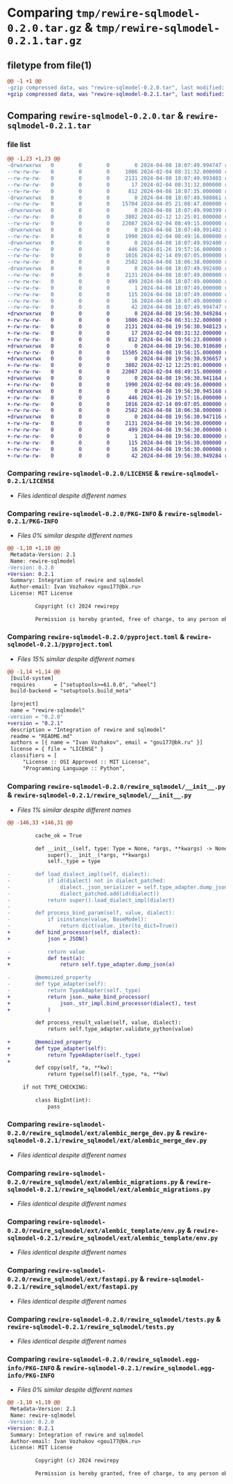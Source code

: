 # Comparing `tmp/rewire-sqlmodel-0.2.0.tar.gz` & `tmp/rewire-sqlmodel-0.2.1.tar.gz`

## filetype from file(1)

```diff
@@ -1 +1 @@
-gzip compressed data, was "rewire-sqlmodel-0.2.0.tar", last modified: Mon Apr  8 18:07:49 2024, max compression
+gzip compressed data, was "rewire-sqlmodel-0.2.1.tar", last modified: Mon Apr  8 19:56:30 2024, max compression
```

## Comparing `rewire-sqlmodel-0.2.0.tar` & `rewire-sqlmodel-0.2.1.tar`

### file list

```diff
@@ -1,23 +1,23 @@
-drwxrwxrwx   0        0        0        0 2024-04-08 18:07:49.994747 rewire-sqlmodel-0.2.0/
--rw-rw-rw-   0        0        0     1086 2024-02-04 08:31:32.000000 rewire-sqlmodel-0.2.0/LICENSE
--rw-rw-rw-   0        0        0     2131 2024-04-08 18:07:49.993403 rewire-sqlmodel-0.2.0/PKG-INFO
--rw-rw-rw-   0        0        0       17 2024-02-04 08:31:32.000000 rewire-sqlmodel-0.2.0/README.md
--rw-rw-rw-   0        0        0      812 2024-04-08 18:07:35.000000 rewire-sqlmodel-0.2.0/pyproject.toml
-drwxrwxrwx   0        0        0        0 2024-04-08 18:07:49.980861 rewire-sqlmodel-0.2.0/rewire_sqlmodel/
--rw-rw-rw-   0        0        0    15704 2024-04-05 21:08:47.000000 rewire-sqlmodel-0.2.0/rewire_sqlmodel/__init__.py
-drwxrwxrwx   0        0        0        0 2024-04-08 18:07:49.990399 rewire-sqlmodel-0.2.0/rewire_sqlmodel/ext/
--rw-rw-rw-   0        0        0     3802 2024-02-12 12:25:01.000000 rewire-sqlmodel-0.2.0/rewire_sqlmodel/ext/alembic_merge_dev.py
--rw-rw-rw-   0        0        0    22087 2024-02-04 08:49:15.000000 rewire-sqlmodel-0.2.0/rewire_sqlmodel/ext/alembic_migrations.py
-drwxrwxrwx   0        0        0        0 2024-04-08 18:07:49.991402 rewire-sqlmodel-0.2.0/rewire_sqlmodel/ext/alembic_template/
--rw-rw-rw-   0        0        0     1990 2024-02-04 08:49:16.000000 rewire-sqlmodel-0.2.0/rewire_sqlmodel/ext/alembic_template/env.py
-drwxrwxrwx   0        0        0        0 2024-04-08 18:07:49.992400 rewire-sqlmodel-0.2.0/rewire_sqlmodel/ext/alembic_template/versions/
--rw-rw-rw-   0        0        0      446 2024-01-26 19:57:16.000000 rewire-sqlmodel-0.2.0/rewire_sqlmodel/ext/alembic_template/versions/root_initial.py
--rw-rw-rw-   0        0        0     1016 2024-02-14 09:07:05.000000 rewire-sqlmodel-0.2.0/rewire_sqlmodel/ext/fastapi.py
--rw-rw-rw-   0        0        0     2582 2024-04-08 18:06:38.000000 rewire-sqlmodel-0.2.0/rewire_sqlmodel/tests.py
-drwxrwxrwx   0        0        0        0 2024-04-08 18:07:49.992400 rewire-sqlmodel-0.2.0/rewire_sqlmodel.egg-info/
--rw-rw-rw-   0        0        0     2131 2024-04-08 18:07:49.000000 rewire-sqlmodel-0.2.0/rewire_sqlmodel.egg-info/PKG-INFO
--rw-rw-rw-   0        0        0      499 2024-04-08 18:07:49.000000 rewire-sqlmodel-0.2.0/rewire_sqlmodel.egg-info/SOURCES.txt
--rw-rw-rw-   0        0        0        1 2024-04-08 18:07:49.000000 rewire-sqlmodel-0.2.0/rewire_sqlmodel.egg-info/dependency_links.txt
--rw-rw-rw-   0        0        0      115 2024-04-08 18:07:49.000000 rewire-sqlmodel-0.2.0/rewire_sqlmodel.egg-info/requires.txt
--rw-rw-rw-   0        0        0       16 2024-04-08 18:07:49.000000 rewire-sqlmodel-0.2.0/rewire_sqlmodel.egg-info/top_level.txt
--rw-rw-rw-   0        0        0       42 2024-04-08 18:07:49.994747 rewire-sqlmodel-0.2.0/setup.cfg
+drwxrwxrwx   0        0        0        0 2024-04-08 19:56:30.949284 rewire-sqlmodel-0.2.1/
+-rw-rw-rw-   0        0        0     1086 2024-02-04 08:31:32.000000 rewire-sqlmodel-0.2.1/LICENSE
+-rw-rw-rw-   0        0        0     2131 2024-04-08 19:56:30.948123 rewire-sqlmodel-0.2.1/PKG-INFO
+-rw-rw-rw-   0        0        0       17 2024-02-04 08:31:32.000000 rewire-sqlmodel-0.2.1/README.md
+-rw-rw-rw-   0        0        0      812 2024-04-08 19:56:23.000000 rewire-sqlmodel-0.2.1/pyproject.toml
+drwxrwxrwx   0        0        0        0 2024-04-08 19:56:30.910680 rewire-sqlmodel-0.2.1/rewire_sqlmodel/
+-rw-rw-rw-   0        0        0    15505 2024-04-08 19:56:15.000000 rewire-sqlmodel-0.2.1/rewire_sqlmodel/__init__.py
+drwxrwxrwx   0        0        0        0 2024-04-08 19:56:30.936657 rewire-sqlmodel-0.2.1/rewire_sqlmodel/ext/
+-rw-rw-rw-   0        0        0     3802 2024-02-12 12:25:01.000000 rewire-sqlmodel-0.2.1/rewire_sqlmodel/ext/alembic_merge_dev.py
+-rw-rw-rw-   0        0        0    22087 2024-02-04 08:49:15.000000 rewire-sqlmodel-0.2.1/rewire_sqlmodel/ext/alembic_migrations.py
+drwxrwxrwx   0        0        0        0 2024-04-08 19:56:30.941164 rewire-sqlmodel-0.2.1/rewire_sqlmodel/ext/alembic_template/
+-rw-rw-rw-   0        0        0     1990 2024-02-04 08:49:16.000000 rewire-sqlmodel-0.2.1/rewire_sqlmodel/ext/alembic_template/env.py
+drwxrwxrwx   0        0        0        0 2024-04-08 19:56:30.945168 rewire-sqlmodel-0.2.1/rewire_sqlmodel/ext/alembic_template/versions/
+-rw-rw-rw-   0        0        0      446 2024-01-26 19:57:16.000000 rewire-sqlmodel-0.2.1/rewire_sqlmodel/ext/alembic_template/versions/root_initial.py
+-rw-rw-rw-   0        0        0     1016 2024-02-14 09:07:05.000000 rewire-sqlmodel-0.2.1/rewire_sqlmodel/ext/fastapi.py
+-rw-rw-rw-   0        0        0     2582 2024-04-08 18:06:38.000000 rewire-sqlmodel-0.2.1/rewire_sqlmodel/tests.py
+drwxrwxrwx   0        0        0        0 2024-04-08 19:56:30.947116 rewire-sqlmodel-0.2.1/rewire_sqlmodel.egg-info/
+-rw-rw-rw-   0        0        0     2131 2024-04-08 19:56:30.000000 rewire-sqlmodel-0.2.1/rewire_sqlmodel.egg-info/PKG-INFO
+-rw-rw-rw-   0        0        0      499 2024-04-08 19:56:30.000000 rewire-sqlmodel-0.2.1/rewire_sqlmodel.egg-info/SOURCES.txt
+-rw-rw-rw-   0        0        0        1 2024-04-08 19:56:30.000000 rewire-sqlmodel-0.2.1/rewire_sqlmodel.egg-info/dependency_links.txt
+-rw-rw-rw-   0        0        0      115 2024-04-08 19:56:30.000000 rewire-sqlmodel-0.2.1/rewire_sqlmodel.egg-info/requires.txt
+-rw-rw-rw-   0        0        0       16 2024-04-08 19:56:30.000000 rewire-sqlmodel-0.2.1/rewire_sqlmodel.egg-info/top_level.txt
+-rw-rw-rw-   0        0        0       42 2024-04-08 19:56:30.949284 rewire-sqlmodel-0.2.1/setup.cfg
```

### Comparing `rewire-sqlmodel-0.2.0/LICENSE` & `rewire-sqlmodel-0.2.1/LICENSE`

 * *Files identical despite different names*

### Comparing `rewire-sqlmodel-0.2.0/PKG-INFO` & `rewire-sqlmodel-0.2.1/PKG-INFO`

 * *Files 0% similar despite different names*

```diff
@@ -1,10 +1,10 @@
 Metadata-Version: 2.1
 Name: rewire-sqlmodel
-Version: 0.2.0
+Version: 0.2.1
 Summary: Integration of rewire and sqlmodel
 Author-email: Ivan Vozhakov <gou177@bk.ru>
 License: MIT License
         
         Copyright (c) 2024 rewirepy
         
         Permission is hereby granted, free of charge, to any person obtaining a copy
```

### Comparing `rewire-sqlmodel-0.2.0/pyproject.toml` & `rewire-sqlmodel-0.2.1/pyproject.toml`

 * *Files 15% similar despite different names*

```diff
@@ -1,14 +1,14 @@
 [build-system]
 requires      = ["setuptools>=61.0.0", "wheel"]
 build-backend = "setuptools.build_meta"
 
 [project]
 name = "rewire-sqlmodel"
-version = "0.2.0"
+version = "0.2.1"
 description = "Integration of rewire and sqlmodel"
 readme = "README.md"
 authors = [{ name = "Ivan Vozhakov", email = "gou177@bk.ru" }]
 license = { file = "LICENSE" }
 classifiers = [
     "License :: OSI Approved :: MIT License",
     "Programming Language :: Python",
```

### Comparing `rewire-sqlmodel-0.2.0/rewire_sqlmodel/__init__.py` & `rewire-sqlmodel-0.2.1/rewire_sqlmodel/__init__.py`

 * *Files 1% similar despite different names*

```diff
@@ -146,33 +146,31 @@
 
         cache_ok = True
 
         def __init__(self, type: Type = None, *args, **kwargs) -> None:
             super().__init__(*args, **kwargs)
             self._type = type
 
-        def load_dialect_impl(self, dialect):
-            if id(dialect) not in dialect_patched:
-                dialect._json_serializer = self.type_adapter.dump_json  # type: ignore
-                dialect_patched.add(id(dialect))
-            return super().load_dialect_impl(dialect)
-
-        def process_bind_param(self, value, dialect):
-            if isinstance(value, BaseModel):
-                return dict(value._iter(to_dict=True))
+        def bind_processor(self, dialect):
+            json = JSON()
 
-            return value
+            def test(a):
+                return self.type_adapter.dump_json(a)
 
-        @memoized_property
-        def type_adapter(self):
-            return TypeAdapter(self._type)
+            return json._make_bind_processor(
+                json._str_impl.bind_processor(dialect), test
+            )
 
         def process_result_value(self, value, dialect):
             return self.type_adapter.validate_python(value)
 
+        @memoized_property
+        def type_adapter(self):
+            return TypeAdapter(self._type)
+
         def copy(self, *a, **kw):
             return type(self)(self._type, *a, **kw)
 
     if not TYPE_CHECKING:
 
         class BigInt(int):
             pass
```

### Comparing `rewire-sqlmodel-0.2.0/rewire_sqlmodel/ext/alembic_merge_dev.py` & `rewire-sqlmodel-0.2.1/rewire_sqlmodel/ext/alembic_merge_dev.py`

 * *Files identical despite different names*

### Comparing `rewire-sqlmodel-0.2.0/rewire_sqlmodel/ext/alembic_migrations.py` & `rewire-sqlmodel-0.2.1/rewire_sqlmodel/ext/alembic_migrations.py`

 * *Files identical despite different names*

### Comparing `rewire-sqlmodel-0.2.0/rewire_sqlmodel/ext/alembic_template/env.py` & `rewire-sqlmodel-0.2.1/rewire_sqlmodel/ext/alembic_template/env.py`

 * *Files identical despite different names*

### Comparing `rewire-sqlmodel-0.2.0/rewire_sqlmodel/ext/fastapi.py` & `rewire-sqlmodel-0.2.1/rewire_sqlmodel/ext/fastapi.py`

 * *Files identical despite different names*

### Comparing `rewire-sqlmodel-0.2.0/rewire_sqlmodel/tests.py` & `rewire-sqlmodel-0.2.1/rewire_sqlmodel/tests.py`

 * *Files identical despite different names*

### Comparing `rewire-sqlmodel-0.2.0/rewire_sqlmodel.egg-info/PKG-INFO` & `rewire-sqlmodel-0.2.1/rewire_sqlmodel.egg-info/PKG-INFO`

 * *Files 0% similar despite different names*

```diff
@@ -1,10 +1,10 @@
 Metadata-Version: 2.1
 Name: rewire-sqlmodel
-Version: 0.2.0
+Version: 0.2.1
 Summary: Integration of rewire and sqlmodel
 Author-email: Ivan Vozhakov <gou177@bk.ru>
 License: MIT License
         
         Copyright (c) 2024 rewirepy
         
         Permission is hereby granted, free of charge, to any person obtaining a copy
```

